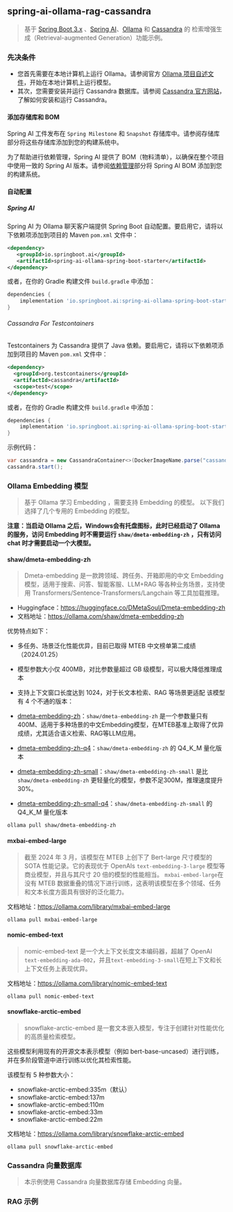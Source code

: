 ## spring-ai-ollama-rag-cassandra

> 基于 [Spring Boot 3.x](https://docs.spring.io/spring-boot/index.html) 、[Spring AI](https://docs.spring.io/spring-ai/reference/index.html)、[Ollama](https://ollama.com/) 和 [Cassandra](https://cassandra.apache.org/) 的 检索增强生成（Retrieval-augmented Generation）功能示例。

### 先决条件

- 您首先需要在本地计算机上运行 Ollama。请参阅官方 [Ollama 项目自述文件](https://github.com/ollama/ollama "Ollama 项目自述文件")，开始在本地计算机上运行模型。
- 其次，您需要安装并运行 Cassandra 数据库。请参阅 [Cassandra 官方网站](https://cassandra.apache.org/ "Cassandra 官方网站")，了解如何安装和运行 Cassandra。

#### 添加存储库和 BOM

Spring AI 工件发布在 `Spring Milestone` 和 `Snapshot` 存储库中。请参阅存储库部分将这些存储库添加到您的构建系统中。

为了帮助进行依赖管理，Spring AI 提供了 BOM（物料清单），以确保在整个项目中使用一致的 Spring AI 版本。请参阅[依赖管理](https://docs.spring.io/spring-ai/reference/getting-started.html#dependency-management "依赖管理")部分将 Spring AI BOM 添加到您的构建系统。

#### 自动配置

##### Spring AI

Spring AI 为 Ollama 聊天客户端提供 Spring Boot 自动配置。要启用它，请将以下依赖项添加到项目的 Maven `pom.xml` 文件中：

```xml
<dependency>
   <groupId>io.springboot.ai</groupId>
   <artifactId>spring-ai-ollama-spring-boot-starter</artifactId>
</dependency>
```

或者，在你的 Gradle 构建文件 `build.gradle` 中添加：

```groovy
dependencies {
    implementation 'io.springboot.ai:spring-ai-ollama-spring-boot-starter'
}
```

###### Cassandra For Testcontainers

Testcontainers 为 Cassandra 提供了 Java 依赖。要启用它，请将以下依赖项添加到项目的 Maven `pom.xml` 文件中：

```xml
<dependency>
  <groupId>org.testcontainers</groupId>
  <artifactId>cassandra</artifactId>
  <scope>test</scope>
</dependency>
```

或者，在你的 Gradle 构建文件 `build.gradle` 中添加：

```groovy
dependencies {
    implementation 'io.springboot.ai:spring-ai-ollama-spring-boot-starter'
}
```

示例代码：

```java
var cassandra = new CassandraContainer<>(DockerImageName.parse("cassandra:3.11.2"));
cassandra.start();
```

### Ollama Embedding 模型

> 基于 Ollama 学习 Embedding ，需要支持 Embedding 的模型。 以下我们选择了几个专用的 Embedding 的模型。

**注意：当启动 Ollama 之后，Windows会有托盘图标，此时已经启动了 Ollama 的服务，访问 Embedding 时不需要运行 `shaw/dmeta-embedding-zh` ，只有访问 chat 时才需要启动一个大模型。**

#### shaw/dmeta-embedding-zh

> Dmeta-embedding 是一款跨领域、跨任务、开箱即用的中文 Embedding 模型，适用于搜索、问答、智能客服、LLM+RAG 等各种业务场景，支持使用 Transformers/Sentence-Transformers/Langchain 等工具加载推理。

- Huggingface：https://huggingface.co/DMetaSoul/Dmeta-embedding-zh
- 文档地址：https://ollama.com/shaw/dmeta-embedding-zh

优势特点如下：

- 多任务、场景泛化性能优异，目前已取得 MTEB 中文榜单第二成绩（2024.01.25）
- 模型参数大小仅 400MB，对比参数量超过 GB 级模型，可以极大降低推理成本
- 支持上下文窗口长度达到 1024，对于长文本检索、RAG 等场景更适配
  该模型有 4 个不通的版本：

- [dmeta-embedding-zh](https://ollama.com/shaw/dmeta-embedding-zh)：`shaw/dmeta-embedding-zh` 是一个参数量只有400M、适用于多种场景的中文Embedding模型，在MTEB基准上取得了优异成绩，尤其适合语义检索、RAG等LLM应用。
- [dmeta-embedding-zh-q4](https://ollama.com/shaw/dmeta-embedding-zh-q4)：`shaw/dmeta-embedding-zh` 的 Q4_K_M 量化版本
- [dmeta-embedding-zh-small](https://ollama.com/shaw/dmeta-embedding-zh-small)：`shaw/dmeta-embedding-zh-small` 是比 `shaw/dmeta-embedding-zh` 更轻量化的模型，参数不足300M，推理速度提升30%。
- [dmeta-embedding-zh-small-q4](https://ollama.com/shaw/dmeta-embedding-zh-small-q4)：`shaw/dmeta-embedding-zh-small` 的 Q4_K_M 量化版本

```shell 
ollama pull shaw/dmeta-embedding-zh
```

#### mxbai-embed-large

> 截至 2024 年 3 月，该模型在 MTEB 上创下了 Bert-large 尺寸模型的 SOTA 性能记录。它的表现优于 OpenAIs `text-embedding-3-large` 模型等商业模型，并且与其尺寸 20 倍的模型的性能相当。
`mxbai-embed-large`在没有 MTEB 数据重叠的情况下进行训练，这表明该模型在多个领域、任务和文本长度方面具有很好的泛化能力。

文档地址：https://ollama.com/library/mxbai-embed-large

```shell
ollama pull mxbai-embed-large
```

#### nomic-embed-text

> nomic-embed-text 是一个大上下文长度文本编码器，超越了 OpenAI `text-embedding-ada-002`，并且`text-embedding-3-small`在短上下文和长上下文任务上表现优异。

文档地址：https://ollama.com/library/nomic-embed-text

```shell
ollama pull nomic-embed-text
```

#### snowflake-arctic-embed

> snowflake-arctic-embed 是一套文本嵌入模型，专注于创建针对性能优化的高质量检索模型。

这些模型利用现有的开源文本表示模型（例如 bert-base-uncased）进行训练，并在多阶段管道中进行训练以优化其检索性能。

该模型有 5 种参数大小：

- snowflake-arctic-embed:335m（默认）
- snowflake-arctic-embed:137m
- snowflake-arctic-embed:110m
- snowflake-arctic-embed:33m
- snowflake-arctic-embed:22m

文档地址：https://ollama.com/library/snowflake-arctic-embed

```shell
ollama pull snowflake-arctic-embed
```

### Cassandra 向量数据库

> 本示例使用 Cassandra 向量数据库存储 Embedding 向量。




### RAG 示例




